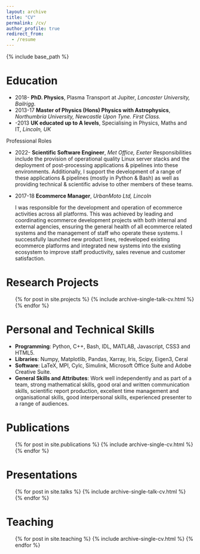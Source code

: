 ```yaml
---
layout: archive
title: "CV"
permalink: /cv/
author_profile: true
redirect_from:
  - /resume
---
```


{% include base_path %}

Education
======
* 2018- **PhD. Physics**, Plasma Transport at Jupiter, _Lancaster University, Bailrigg_.
* 2013-17 **Master of Physics (Hons) Physics with Astrophysics**, _Northumbria University, Newcastle Upon Tyne. First Class._
* -2013 **UK educated up to A levels**, Specialising in Physics, Maths and IT, _Lincoln, UK_

Professional Roles
* 2022- **Scientific Software Engineer**, _Met Office, Exeter_
  Responsibilities include the provision of operational quality Linux server stacks and the deployment of post-processing applications & pipelines into these environments. Additionally, I support the development of a range of these applications & pipelines (mostly in Python & Bash) as well as providing technical & scientific advise to other members of these teams.  

* 2017-18 **Ecommerce Manager**, _UrbanMoto Ltd, Lincoln_

  I was responsible for the development and operation of ecommerce activities across all platforms. This was achieved by leading and coordinating ecommerce development projects with both internal and external agencies, ensuring the general health of all ecommerce related systems and the management of staff who operate these systems. I successfully launched new product lines, redeveloped existing ecommerce platforms and integrated new systems into the existing ecosystem to improve staff productivity, sales revenue and customer satisfaction.

Research Projects
======
<ul>{% for post in site.projects %}
  {% include archive-single-talk-cv.html %}
{% endfor %}</ul>

Personal and Technical Skills
======
* **Programming**: Python, C++, Bash, IDL, MATLAB, Javascript, CSS3 and HTML5.
* **Libraries**: Numpy, Matplotlib, Pandas, Xarray, Iris, Scipy, Eigen3, Ceral
* **Software**: LaTeX, MPI, Cylc, Simulink, Microsoft Office Suite and Adobe Creative Suite.
* **General Skills and Attributes**: Work well independently and as part of a team, strong mathematical skills, good oral and written communication skills, scientific report production, excellent time management and organisational skills, good interpersonal skills, experienced presenter to a range of audiences.

Publications
======
  <ul>{% for post in site.publications %}
    {% include archive-single-cv.html %}
  {% endfor %}</ul>

Presentations
======
<ul>{% for post in site.talks %}
  {% include archive-single-talk-cv.html %}
{% endfor %}</ul>

Teaching
======
  <ul>{% for post in site.teaching %}
    {% include archive-single-cv.html %}
  {% endfor %}</ul>
